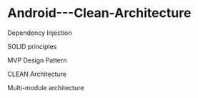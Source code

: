 # Android---Clean-Architecture

Dependency Injection

SOLID principles

MVP Design Pattern

CLEAN Architecture

Multi-module architecture
